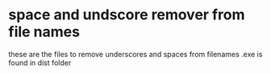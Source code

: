 # space and undscore remover from file names
these are the files to remove underscores and spaces from filenames
.exe is found in dist folder
